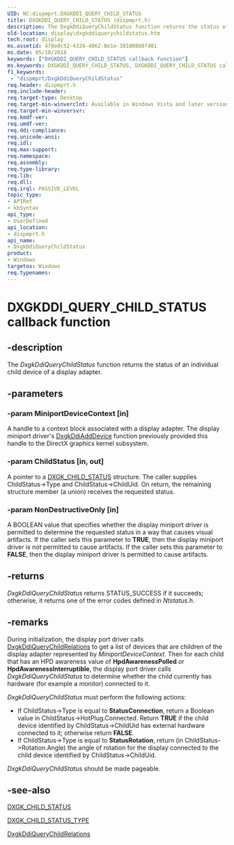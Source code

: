 ```yaml
---
UID: NC:dispmprt.DXGKDDI_QUERY_CHILD_STATUS
title: DXGKDDI_QUERY_CHILD_STATUS (dispmprt.h)
description: The DxgkDdiQueryChildStatus function returns the status of an individual child device of a display adapter.
old-location: display\dxgkddiquerychildstatus.htm
tech.root: display
ms.assetid: 478e0c52-4324-4062-8e1e-381808b0f481
ms.date: 05/10/2018
keywords: ["DXGKDDI_QUERY_CHILD_STATUS callback function"]
ms.keywords: DXGKDDI_QUERY_CHILD_STATUS, DXGKDDI_QUERY_CHILD_STATUS callback, DmFunctions_3da69961-14d3-4bf8-9427-9c47d9bbfb89.xml, DxgkDdiQueryChildStatus, DxgkDdiQueryChildStatus callback function [Display Devices], display.dxgkddiquerychildstatus, dispmprt/DxgkDdiQueryChildStatus
f1_keywords:
 - "dispmprt/DxgkDdiQueryChildStatus"
req.header: dispmprt.h
req.include-header: 
req.target-type: Desktop
req.target-min-winverclnt: Available in Windows Vista and later versions of the Windows operating systems.
req.target-min-winversvr: 
req.kmdf-ver: 
req.umdf-ver: 
req.ddi-compliance: 
req.unicode-ansi: 
req.idl: 
req.max-support: 
req.namespace: 
req.assembly: 
req.type-library: 
req.lib: 
req.dll: 
req.irql: PASSIVE_LEVEL
topic_type:
- APIRef
- kbSyntax
api_type:
- UserDefined
api_location:
- dispmprt.h
api_name:
- DxgkDdiQueryChildStatus
product:
- Windows
targetos: Windows
req.typenames: 
---
```


# DXGKDDI_QUERY_CHILD_STATUS callback function


## -description


The <i>DxgkDdiQueryChildStatus</i> function returns the status of an individual child device of a display adapter.


## -parameters




### -param MiniportDeviceContext [in]

A handle to a context block associated with a display adapter. The display miniport driver's <a href="https://docs.microsoft.com/windows-hardware/drivers/ddi/dispmprt/nc-dispmprt-dxgkddi_add_device">DxgkDdiAddDevice</a> function previously provided this handle to the DirectX graphics kernel subsystem.


### -param ChildStatus [in, out]

A pointer to a <a href="https://docs.microsoft.com/windows-hardware/drivers/ddi/dispmprt/ns-dispmprt-_dxgk_child_status">DXGK_CHILD_STATUS</a> structure. The caller supplies ChildStatus->Type and ChildStatus->ChildUid. On return, the remaining structure member (a union) receives the requested status.


### -param NonDestructiveOnly [in]

A BOOLEAN value that specifies whether the display miniport driver is permitted to determine the requested status in a way that causes visual artifacts. If the caller sets this parameter to <b>TRUE</b>, then the display miniport driver is not permitted to cause artifacts. If the caller sets this parameter to <b>FALSE</b>, then the display miniport driver is permitted to cause artifacts.


## -returns



<i>DxgkDdiQueryChildStatus </i>returns STATUS_SUCCESS if it succeeds; otherwise, it returns one of the error codes defined in <i>Ntstatus.h</i>.




## -remarks



During initialization, the display port driver calls <a href="https://docs.microsoft.com/windows-hardware/drivers/ddi/dispmprt/nc-dispmprt-dxgkddi_query_child_relations">DxgkDdiQueryChildRelations</a> to get a list of devices that are children of the display adapter represented by <i>MiniportDeviceContext</i>. Then for each child that has an HPD awareness value of <b>HpdAwarenessPolled</b> or <b>HpdAwarenessInterruptible</b>, the display port driver calls <i>DxgkDdiQueryChildStatus</i> to determine whether the child currently has hardware (for example a monitor) connected to it.

<i>DxgkDdiQueryChildStatus</i> must perform the following actions:

<ul>
<li>
If ChildStatus->Type is equal to <b>StatusConnection</b>, return a Boolean value in ChildStatus->HotPlug.Connected. Return <b>TRUE</b> if the child device identified by ChildStatus->ChildUid has external hardware connected to it; otherwise return <b>FALSE</b>.

</li>
<li>
If ChildStatus->Type is equal to <b>StatusRotation</b>, return (in ChildStatus->Rotation.Angle) the angle of rotation for the display connected to the child device identified by ChildStatus->ChildUid.

</li>
</ul>
<i>DxgkDdiQueryChildStatus</i> should be made pageable.




## -see-also




<a href="https://docs.microsoft.com/windows-hardware/drivers/ddi/dispmprt/ns-dispmprt-_dxgk_child_status">DXGK_CHILD_STATUS</a>



<a href="https://docs.microsoft.com/windows-hardware/drivers/ddi/dispmprt/ne-dispmprt-_dxgk_child_status_type">DXGK_CHILD_STATUS_TYPE</a>



<a href="https://docs.microsoft.com/windows-hardware/drivers/ddi/dispmprt/nc-dispmprt-dxgkddi_query_child_relations">DxgkDdiQueryChildRelations</a>
 

 


